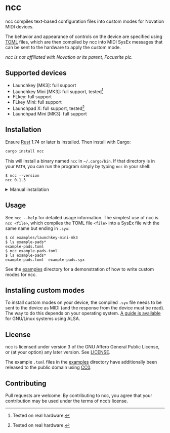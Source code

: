 <!-- This file is automatically generated from .misc/README.m4. -->
ncc
===

ncc compiles text-based configuration files into custom modes for Novation MIDI
devices.

The behavior and appearance of controls on the device are specified using
[TOML] files, which are then compiled by ncc into MIDI SysEx messages that can
be sent to the hardware to apply the custom mode.

[TOML]: https://toml.io

*ncc is not affiliated with Novation or its parent, Focusrite plc.*

Supported devices
-----------------

* Launchkey \[MK3]: full support
* Launchkey Mini \[MK3]: full support, tested[^1]
* FLkey: full support
* FLkey Mini: full support
* Launchpad X: full support, tested[^1]
* Launchpad Mini \[MK3]: full support

[^1]: Tested on real hardware.

Installation
------------

Ensure [Rust][rust-inst] 1.74 or later is installed. Then install with Cargo:

[rust-inst]: https://www.rust-lang.org/tools/install

```bash
cargo install ncc
```

This will install a binary named `ncc` in `~/.cargo/bin`. If that directory is
in your `PATH`, you can run the program simply by typing `ncc` in your shell:

```console
$ ncc --version
ncc 0.1.3
```

<details>
<summary>Manual installation</summary>

To compile and install ncc manually, ensure the following dependencies are
installed:

* [Rust] 1.74 or later
* [Git]

[Rust]: https://www.rust-lang.org
[Git]: https://git-scm.com

Download the source code:

```bash
git clone https://github.com/taylordotfish/ncc
cd ncc
```

Build and install the program:

```bash
cargo install --path .
```

Alternatively, you can build and run ncc locally without installing:

```console
$ cargo build --release
$ ./target/release/ncc --version
ncc 0.1.4-dev
```
</details>

Usage
-----

See `ncc --help` for detailed usage information. The simplest use of ncc is
`ncc <file>`, which compiles the TOML file `<file>` into a SysEx file with the
same name but ending in `.syx`:

```console
$ cd examples/launchkey-mini-mk3
$ ls example-pads*
example-pads.toml
$ ncc example-pads.toml
$ ls example-pads*
example-pads.toml  example-pads.syx
```

See the [examples] directory for a demonstration of how to write custom modes
for ncc.

[examples]: examples/

Installing custom modes
-----------------------

To install custom modes on your device, the compiled `.syx` file needs to be
sent to the device as MIDI (and the response from the device must be read). The
way to do this depends on your operating system. [A guide is available][alsa]
for GNU/Linux systems using ALSA.

[alsa]: doc/alsa.md

License
-------

ncc is licensed under version 3 of the GNU Affero General Public License, or
(at your option) any later version. See [LICENSE](LICENSE).

The example `.toml` files in the [examples] directory have additionally been
released to the public domain using [CC0].

[examples]: examples/
[CC0]: https://creativecommons.org/publicdomain/zero/1.0/

Contributing
------------

Pull requests are welcome. By contributing to ncc, you agree that your
contribution may be used under the terms of ncc’s license.

